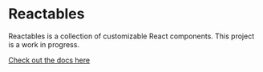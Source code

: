 # Reactables

Reactables is a collection of customizable React components.
This project is a work in progress.


[Check out the docs here](https://phil3903.github.io/reactables/)
